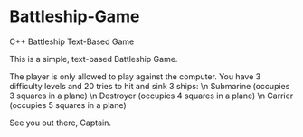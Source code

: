 # Battleship-Game
C++ Battleship Text-Based Game

This is a simple, text-based Battleship Game.

The player is only allowed to play against the computer. You have 3 difficulty levels and 20 tries to hit and sink 3 ships:
\n
Submarine (occupies 3 squares in a plane)
\n
Destroyer (occupies 4 squares in a plane)
\n
Carrier (occupies 5 squares in a plane)

See you out there, Captain.
